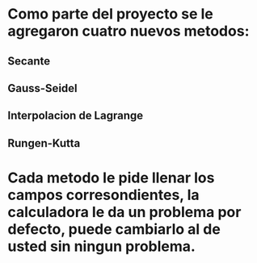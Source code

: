 # Como parte del proyecto se le agregaron cuatro nuevos metodos:
## Secante
## Gauss-Seidel
## Interpolacion de Lagrange
## Rungen-Kutta

# Cada metodo le pide llenar los campos corresondientes, la calculadora le da un problema por defecto, puede cambiarlo al de usted sin ningun problema.
